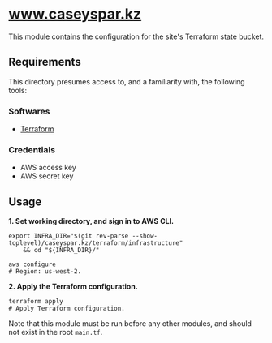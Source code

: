 # www.caseyspar.kz
This module contains the configuration for the site's Terraform state bucket.


## Requirements
This directory presumes access to, and a familiarity with, the following tools:

### Softwares
* [Terraform](https://developer.hashicorp.com/terraform/tutorials/aws-get-started/install-cli)


### Credentials
* AWS access key
* AWS secret key


## Usage
**1. Set working directory, and sign in to AWS CLI.**
```
export INFRA_DIR="$(git rev-parse --show-toplevel)/caseyspar.kz/terraform/infrastructure"
    && cd "${INFRA_DIR}/"

aws configure                                                                   # Region: us-west-2.
```

**2. Apply the Terraform configuration.**
```
terraform apply                                                                 # Apply Terraform configuration.
```

Note that this module must be run before any other modules, and should not exist in the root `main.tf`.
